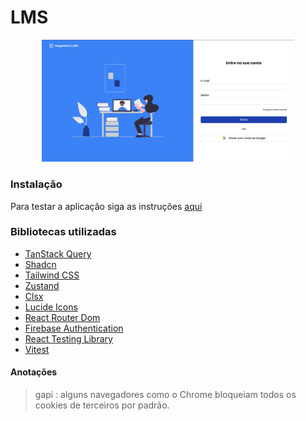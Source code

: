 # LMS

<center>
    <div style="width: 80%;">
        <img src="./docs//images/auth.png" >
    </div>
</center>

### Instalação

Para testar a aplicação siga as instruções [aqui](./docs/installing.md)

### Bibliotecas utilizadas

- [TanStack Query]("https://tanstack.com/query/latest")
- [Shadcn]("https://ui.shadcn.com/")
- [Tailwind CSS]("https://tailwindcss.com/docs/installation")
- [Zustand]("https://zustand.docs.pmnd.rs/getting-started/introduction")
- [Clsx]("https://www.npmjs.com/package/clsx")
- [Lucide Icons]("https://lucide.dev/icons/")
- [React Router Dom]("https://reactrouter.com/en/main")
- [Firebase Authentication]("https://firebase.google.com/docs/auth")
- [React Testing Library]("https://testing-library.com/docs/react-testing-library/intro/")
- [Vitest]("https://vitest.dev/guide/")

#### Anotações

> gapi : alguns navegadores como o Chrome bloqueiam todos os cookies de terceiros por padrão.

